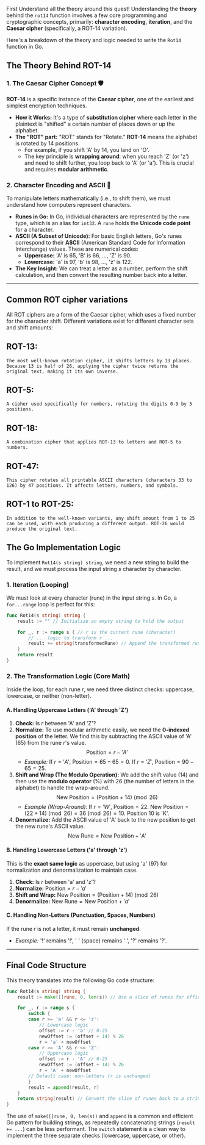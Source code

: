 First Understand all the theory around this quest! Understanding the **theory** behind the `rot14` function involves a few core programming and cryptographic concepts, primarily: **character encoding**, **iteration**, and the **Caesar cipher** (specifically, a ROT-14 variation).

Here's a breakdown of the theory and logic needed to write the `Rot14` function in Go.

## The Theory Behind ROT-14

### 1\. The Caesar Cipher Concept 🛡️

**ROT-14** is a specific instance of the **Caesar cipher**, one of the earliest and simplest encryption techniques.

  * **How it Works:** It's a type of **substitution cipher** where each letter in the plaintext is "shifted" a certain number of places down or up the alphabet.
  * **The "ROT" part:** "ROT" stands for "Rotate." **ROT-14** means the alphabet is rotated by 14 positions.
      * For example, if you shift 'A' by 14, you land on 'O'.
      * The key principle is **wrapping around**: when you reach 'Z' (or 'z') and need to shift further, you loop back to 'A' (or 'a'). This is crucial and requires **modular arithmetic**.

### 2\. Character Encoding and ASCII 🔢

To manipulate letters mathematically (i.e., to shift them), we must understand how computers represent characters.

  * **Runes in Go:** In Go, individual characters are represented by the `rune` type, which is an alias for `int32`. A `rune` holds the **Unicode code point** for a character.
  * **ASCII (A Subset of Unicode):** For basic English letters, Go's runes correspond to their **ASCII** (American Standard Code for Information Interchange) values. These are numerical codes:
      * **Uppercase:** 'A' is $65$, 'B' is $66$, ..., 'Z' is $90$.
      * **Lowercase:** 'a' is $97$, 'b' is $98$, ..., 'z' is $122$.
  * **The Key Insight:** We can treat a letter as a number, perform the shift calculation, and then convert the resulting number back into a letter.

-----

## Common ROT cipher variations
All ROT ciphers are a form of the Caesar cipher, which uses a fixed number for the character shift. Different variations exist for different character sets and shift amounts: 

   ## ROT-13:
    The most well-known rotation cipher, it shifts letters by 13 places. Because 13 is half of 26, applying the cipher twice returns the original text, making it its own inverse.
   ## ROT-5:
    A cipher used specifically for numbers, rotating the digits 0-9 by 5 positions.
   ## ROT-18:
    A combination cipher that applies ROT-13 to letters and ROT-5 to numbers.
   ## ROT-47:
    This cipher rotates all printable ASCII characters (characters 33 to 126) by 47 positions. It affects letters, numbers, and symbols.
   ## ROT-1 to ROT-25:
    In addition to the well-known variants, any shift amount from 1 to 25 can be used, with each producing a different output. ROT-26 would produce the original text. 

## The Go Implementation Logic

To implement `Rot14(s string) string`, we need a new string to build the result, and we must process the input string $s$ character by character.

### 1\. Iteration (Looping)

We must look at every character (rune) in the input string $s$. In Go, a `for...range` loop is perfect for this:

```go
func Rot14(s string) string {
    result := "" // Initialize an empty string to hold the output

    for _, r := range s { // r is the current rune (character)
        // ... logic to transform r ...
        result += string(transformedRune) // Append the transformed rune
    }
    return result
}
```

### 2\. The Transformation Logic (Core Math)

Inside the loop, for each rune $r$, we need three distinct checks: uppercase, lowercase, or neither (non-letter).

#### A. Handling Uppercase Letters ('A' through 'Z')

1.  **Check:** Is $r$ between 'A' and 'Z'?
2.  **Normalize:** To use modular arithmetic easily, we need the **0-indexed position** of the letter. We find this by subtracting the ASCII value of 'A' ($65$) from the rune $r$'s value.
    $$\text{Position} = r - 'A'$$
      * *Example:* If $r = 'A'$, $\text{Position} = 65 - 65 = 0$. If $r = 'Z'$, $\text{Position} = 90 - 65 = 25$.
3.  **Shift and Wrap (The Modulo Operation):** We add the shift value ($14$) and then use the **modulo operator** ($\%$) with $26$ (the number of letters in the alphabet) to handle the wrap-around.
    $$\text{New Position} = (\text{Position} + 14) \pmod{26}$$
      * *Example (Wrap-Around):* If $r = 'W'$, $\text{Position} = 22$. $\text{New Position} = (22 + 14) \pmod{26} = 36 \pmod{26} = 10$. Position $10$ is 'K'.
4.  **Denormalize:** Add the ASCII value of 'A' back to the new position to get the new rune's ASCII value.
    $$\text{New Rune} = \text{New Position} + 'A'$$

#### B. Handling Lowercase Letters ('a' through 'z')

This is the **exact same logic** as uppercase, but using 'a' ($97$) for normalization and denormalization to maintain case.

1.  **Check:** Is $r$ between 'a' and 'z'?
2.  **Normalize:** $\text{Position} = r - 'a'$
3.  **Shift and Wrap:** $\text{New Position} = (\text{Position} + 14) \pmod{26}$
4.  **Denormalize:** $\text{New Rune} = \text{New Position} + 'a'$

#### C. Handling Non-Letters (Punctuation, Spaces, Numbers)

If the rune $r$ is not a letter, it must remain **unchanged**.

  * *Example:* '\!' remains '\!', ' ' (space) remains ' ', '?' remains '?'.

-----

## Final Code Structure

This theory translates into the following Go code structure:

```go
func Rot14(s string) string {
    result := make([]rune, 0, len(s)) // Use a slice of runes for efficient building

    for _, r := range s {
        switch {
        case r >= 'a' && r <= 'z':
            // Lowercase logic
            offset := r - 'a' // 0-25
            newOffset := (offset + 14) % 26
            r = 'a' + newOffset
        case r >= 'A' && r <= 'Z':
            // Uppercase logic
            offset := r - 'A' // 0-25
            newOffset := (offset + 14) % 26
            r = 'A' + newOffset
        // Default case: non-letters (r is unchanged)
        }
        result = append(result, r)
    }
    return string(result) // Convert the slice of runes back to a string
}
```

The use of `make([]rune, 0, len(s))` and `append` is a common and efficient Go pattern for building strings, as repeatedly concatenating strings (`result += ...`) can be less performant. The `switch` statement is a clean way to implement the three separate checks (lowercase, uppercase, or other).
